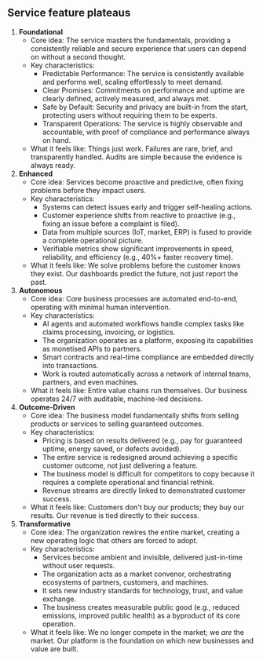 ## Service feature plateaus

1. **Foundational**
   - Core idea: The service masters the fundamentals, providing a consistently reliable and secure experience that users can depend on without a second thought.
   - Key characteristics:
     - Predictable Performance: The service is consistently available and performs well, scaling effortlessly to meet demand.
     - Clear Promises: Commitments on performance and uptime are clearly defined, actively measured, and always met.
     - Safe by Default: Security and privacy are built-in from the start, protecting users without requiring them to be experts.
     - Transparent Operations: The service is highly observable and accountable, with proof of compliance and performance always on hand.
   - What it feels like: Things just work. Failures are rare, brief, and transparently handled. Audits are simple because the evidence is always ready.
2. **Enhanced**
   - Core idea: Services become proactive and predictive, often fixing problems before they impact users.
   - Key characteristics:
     - Systems can detect issues early and trigger self-healing actions.
     - Customer experience shifts from reactive to proactive (e.g., fixing an issue before a complaint is filed).
     - Data from multiple sources (IoT, market, ERP) is fused to provide a complete operational picture.
     - Verifiable metrics show significant improvements in speed, reliability, and efficiency (e.g., 40%+ faster recovery time).
   - What it feels like: We solve problems before the customer knows they exist. Our dashboards predict the future, not just report the past.
3. **Autonomous**
   - Core idea: Core business processes are automated end-to-end, operating with minimal human intervention.
   - Key characteristics:
     - AI agents and automated workflows handle complex tasks like claims processing, invoicing, or logistics.
     - The organization operates as a platform, exposing its capabilities as monetised APIs to partners.
     - Smart contracts and real-time compliance are embedded directly into transactions.
     - Work is routed automatically across a network of internal teams, partners, and even machines.
   - What it feels like: Entire value chains run themselves. Our business operates 24/7 with auditable, machine-led decisions.
4. **Outcome-Driven**
   - Core idea: The business model fundamentally shifts from selling products or services to selling guaranteed outcomes.
   - Key characteristics:
     - Pricing is based on results delivered (e.g., pay for guaranteed uptime, energy saved, or defects avoided).
     - The entire service is redesigned around achieving a specific customer outcome, not just delivering a feature.
     - The business model is difficult for competitors to copy because it requires a complete operational and financial rethink.
     - Revenue streams are directly linked to demonstrated customer success.
   - What it feels like: Customers don't buy our products; they buy our results. Our revenue is tied directly to their success.
5. **Transformative**
   - Core idea: The organization rewires the entire market, creating a new operating logic that others are forced to adopt.
   - Key characteristics:
     - Services become ambient and invisible, delivered just-in-time without user requests.
     - The organization acts as a market convenor, orchestrating ecosystems of partners, customers, and machines.
     - It sets new industry standards for technology, trust, and value exchange.
     - The business creates measurable public good (e.g., reduced emissions, improved public health) as a byproduct of its core operation.
   - What it feels like: We no longer compete in the market; we *are* the market. Our platform is the foundation on which new businesses and value are built.

